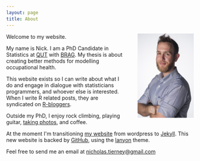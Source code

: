 ```yaml
---
layout: page
title: About
---
```



<p>
<div style="width: auto">
<img src="/assets/headshot_stars1_web.jpg" alt="Me." style="float: right; width: 30%;max-height: 30%; PADDING-LEFT: 30px"/> 
<p>

<!-- above code nabbed from http://stackoverflow.com/questions/7177881/how-can-i-put-css-and-html-code-in-the-same-file and http://support2.constantcontact.com/articles/FAQ/3637 -->

<p>Welcome to my website.</p>


<p>My name is Nick. I am a PhD Candidate in Statistics at <a href="https://www.qut.edu.au/">QUT</a> with <a href="https://bragqut.wordpress.com/">BRAG</a>. My thesis is about creating better methods for modelling occupational health. </p>

<p>This website exists so I can write about what I do and engage in dialogue with statisticians programmers, and whoever else is interested. When I write R related posts, they are syndicated on <a href="http://www.r-bloggers.com/">R-bloggers</a>.</p>	

<p>Outside my PhD, I enjoy rock climbing, playing guitar, <a href="https://www.flickr.com/photos/134851297@N04/">taking photos</a>, and coffee.</p>

<p>At the moment I'm transitioning <a href="http://njtierney.com">my website</a> from wordpress to <a href="http://jekyllrb.com/">Jekyll</a>. This new website is backed by <a href ="http://www.github.com" >GitHub</a>, using the <a href = "https://github.com/poole/lanyon" >lanyon</a> theme.

<p>Feel free to send me an email at <a href="mailto:nicholas.tierney@gmail.com">nicholas.tierney@gmail.com</a></p>

	
</p>
</div>
</p>


